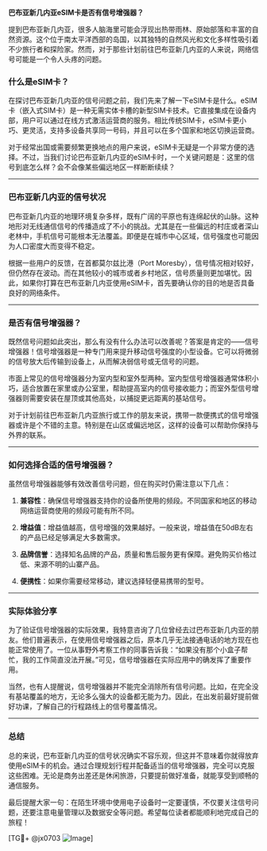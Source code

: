 **巴布亚新几内亚eSIM卡是否有信号增强器？**

提到巴布亚新几内亚，很多人脑海里可能会浮现出热带雨林、原始部落和丰富的自然资源。这个位于南太平洋西部的岛国，以其独特的自然风光和文化多样性吸引着不少旅行者和探险家。然而，对于那些计划前往巴布亚新几内亚的人来说，网络信号可能是一个令人头疼的问题。

### 什么是eSIM卡？

在探讨巴布亚新几内亚的信号问题之前，我们先来了解一下eSIM卡是什么。eSIM卡（嵌入式SIM卡）是一种无需实体卡槽的新型SIM卡技术。它直接集成在设备内部，用户可以通过在线方式激活运营商的服务。相比传统SIM卡，eSIM卡更小巧、更灵活，支持多设备共享同一号码，并且可以在多个国家和地区切换运营商。

对于经常出国或需要频繁更换地点的用户来说，eSIM卡无疑是一个非常方便的选择。不过，当我们讨论巴布亚新几内亚的eSIM卡时，一个关键问题是：这里的信号到底怎么样？会不会像某些偏远地区一样断断续续？

---

### 巴布亚新几内亚的信号状况

巴布亚新几内亚的地理环境复杂多样，既有广阔的平原也有连绵起伏的山脉。这种地形对无线通信信号的传播造成了不小的挑战。尤其是在一些偏远的村庄或者深山老林中，手机信号可能根本无法覆盖。即便是在城市中心区域，信号强度也可能因为人口密度大而变得不稳定。

根据一些用户的反馈，在首都莫尔兹比港（Port Moresby），信号情况相对较好，但仍然存在波动。而在其他较小的城市或者乡村地区，信号质量则更加堪忧。因此，如果你打算在巴布亚新几内亚使用eSIM卡，首先要确认你的目的地是否具备良好的网络条件。

---

### 是否有信号增强器？

既然信号问题如此突出，那么有没有什么办法可以改善呢？答案是肯定的——信号增强器！信号增强器是一种专门用来提升移动信号强度的小型设备。它可以将微弱的信号放大后传输到设备上，从而解决弱信号或无信号的问题。

市面上常见的信号增强器分为室内型和室外型两种。室内型信号增强器通常体积小巧，适合放置在家里或办公室里，帮助提高室内的信号接收能力；而室外型信号增强器则需要安装在屋顶或其他高处，以捕捉更远距离的基站信号。

对于计划前往巴布亚新几内亚旅行或工作的朋友来说，携带一款便携式的信号增强器或许是个不错的主意。特别是在山区或偏远地区，这样的设备可以帮助你保持与外界的联系。

---

### 如何选择合适的信号增强器？

虽然信号增强器能够有效改善信号问题，但在购买时仍需注意以下几点：

1. **兼容性**：确保信号增强器支持你的设备所使用的频段。不同国家和地区的移动网络运营商使用的频段可能有所不同。
   
2. **增益值**：增益值越高，信号增强的效果越好。一般来说，增益值在50dB左右的产品已经足够满足大多数需求。

3. **品牌信誉**：选择知名品牌的产品，质量和售后服务更有保障。避免购买价格过低、来源不明的山寨产品。

4. **便携性**：如果你需要经常移动，建议选择轻便易携带的型号。

---

### 实际体验分享

为了验证信号增强器的实际效果，我特意咨询了几位曾经去过巴布亚新几内亚的朋友。他们普遍表示，在使用信号增强器之后，原本几乎无法接通电话的地方现在也能正常使用了。一位从事野外考察工作的同事告诉我：“如果没有那个小盒子帮忙，我的工作简直没法开展。”可见，信号增强器在实际应用中的确发挥了重要作用。

当然，也有人提醒说，信号增强器并不能完全消除所有信号问题。比如，在完全没有基站覆盖的地方，无论多么强大的设备都无能为力。因此，在出发前最好提前做好功课，了解自己的行程路线上的信号覆盖情况。

---

### 总结

总的来说，巴布亚新几内亚的信号状况确实不容乐观，但这并不意味着你就得放弃使用eSIM卡的机会。通过合理规划行程并配备适当的信号增强器，完全可以克服这些困难。无论是商务出差还是休闲旅游，只要提前做好准备，就能享受到顺畅的通信服务。

最后提醒大家一句：在陌生环境中使用电子设备时一定要谨慎，不仅要关注信号问题，还要注意电量管理以及数据安全等问题。希望每位读者都能顺利地完成自己的旅程！

[TG💪+ @jx0703 ![Image](https://github.com/user-attachments/assets/dbca1d08-cadb-493c-b0ec-ad6f7a83f270)]